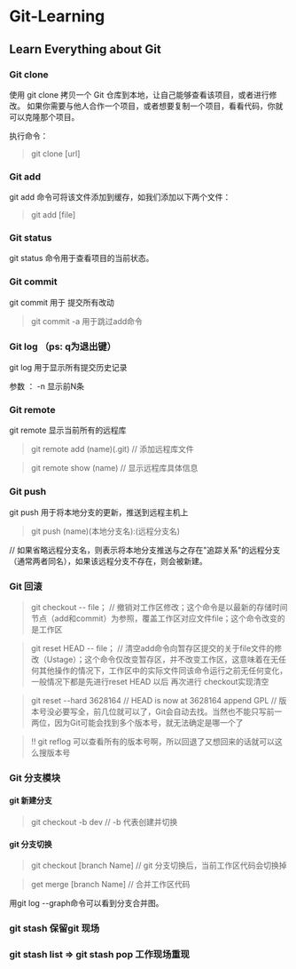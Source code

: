 # Git-Learning

## Learn Everything about Git

### Git clone

使用 git clone 拷贝一个 Git 仓库到本地，让自己能够查看该项目，或者进行修改。
如果你需要与他人合作一个项目，或者想要复制一个项目，看看代码，你就可以克隆那个项目。 

执行命令：

> git clone [url]


### Git add

git add 命令可将该文件添加到缓存，如我们添加以下两个文件：

> git add [file]


### Git status

git status 命令用于查看项目的当前状态。


### Git commit

git commit 用于 提交所有改动

> git commit -a 用于跳过add命令


### Git log  （ps: q为退出键）

git log 用于显示所有提交历史记录

参数 ： -n 显示前N条


### Git remote 

git remote 显示当前所有的远程库

> git remote add (name)(.git) // 添加远程库文件

> git remote show (name) // 显示远程库具体信息


### Git push

git push 用于将本地分支的更新，推送到远程主机上

> git push (name)(本地分支名):(远程分支名)

// 如果省略远程分支名，则表示将本地分支推送与之存在"追踪关系"的远程分支（通常两者同名），如果该远程分支不存在，则会被新建。

### Git 回滚

> git checkout -- file；
// 撤销对工作区修改；这个命令是以最新的存储时间节点（add和commit）为参照，覆盖工作区对应文件file；这个命令改变的是工作区

> git reset HEAD -- file；
// 清空add命令向暂存区提交的关于file文件的修改（Ustage）；这个命令仅改变暂存区，并不改变工作区，这意味着在无任何其他操作的情况下，工作区中的实际文件同该命令运行之前无任何变化，一般情况下都是先进行reset HEAD 以后 再次进行 checkout实现清空

> git reset --hard 3628164
// HEAD is now at 3628164 append GPL
// 版本号没必要写全，前几位就可以了，Git会自动去找。当然也不能只写前一两位，因为Git可能会找到多个版本号，就无法确定是哪一个了

> !! git reflog 可以查看所有的版本号啊，所以回退了又想回来的话就可以这么搜版本号

### Git 分支模块

#### git 新建分支

> git checkout -b dev  // -b 代表创建并切换


#### git 分支切换

> git checkout [branch Name]
// git 分支切换后，当前工作区代码会切换掉

> get merge [branch Name]
// 合并工作区代码

用git log --graph命令可以看到分支合并图。

###  git stash 保留git 现场

### git stash list => git stash pop 工作现场重现 